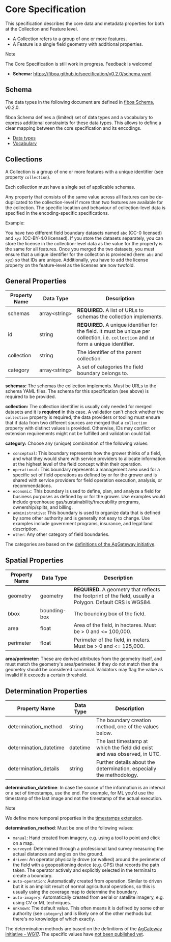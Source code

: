 # Core Specification

This specification describes the core data and metadata properties for both at the
Collection and Feature level.

- A Collection refers to a group of one or more features.
- A Feature is a single field geometry with additional properties.

> [!NOTE]
> The Core Specification is still work in progress. Feedback is welcome!

- **Schema:** <https://fiboa.github.io/specification/v0.2.0/schema.yaml>

## Schema

The data types in the following document are defined in
[fiboa Schema](https://github.com/fiboa/schema), v0.2.0.

fiboa Schema defines a (limited) set of data types and a vocabulary to express
additional constraints for these data types.
This allows to define a clear mapping between the core specification and its encodings.

- [Data types](https://github.com/fiboa/schema/blob/v0.2.0/datatypes.md)
- [Vocabulary](https://github.com/fiboa/schema/blob/v0.2.0/README.md#vocabulary)

## Collections

A Collection is a group of one or more features with a unique identifier (see property `collection`).

Each collection must have a single set of applicable schemas.

Any property that consists of the same value across all features can be de-duplicated to the collection-level
if more than two features are available for the collection.
The specific location and behaviour of collection-level data is specified in the encoding-specific specifications.

Example:

You have two different field boundary datasets named `abc` (CC-0 licensed) and `xyz` (CC-BY-4.0 licensed).
If you store the datasets separately, you can store the license in the collection-level data
as the value for the property is the same for all features.
Once you merged the two datasets, you must ensure that a unique identifier for the collection is provieded
(here: `abc` and `xyz`) so that IDs are unique.
Additionally, you have to add the license property on the feature-level as the licenses are now twofold.

## General Properties

| Property Name | Data Type      | Description |
| ------------- | -------------- | ----------- |
| schemas       | array\<string> | **REQUIRED.** A list of URLs to schemas the collection implements. |
| id            | string         | **REQUIRED.** A unique identifier for the field. It must be unique per collection, i.e. `collection` and `id` form a unique identifier. |
| collection    | string         | The identifier of the parent collection. |
| category      | array\<string> | A set of categories the field boundary belongs to. |

**schemas:** The schemas the collection implements. Must be URLs to the schema YAML files.
The schema for this specification (see above) is required to be provided.

**collection:** The collection identifier is usually only needed for merged datasets and it is **required** in this case.
A validatior can't check whether the `collection` property is required, the data providers or tooling must ensure that if data from two different sources are merged that a `collection` property with distinct values is provided.
Otherwise, IDs may conflict or extension requirements might not be fulfilled and validation could fail.

**category:** Choose any (unique) combination of the following values:

- `conceptual`: This boundary represents how the grower thinks of a field, and what they would share with service
  providers to allocate information at the highest level of the field concept within their operation.
- `operational`: This boundary represents a management area used for a specific set of field operations as
  defined by or for the grower and is shared with service providers for field operation execution, analysis, or recommendations.
- `economic`: This boundary is used to define, plan, and analyze a field for business purposes as defined
  by or for the grower. Use examples would include greenhouse gas/sustainability/traceability programs, ownership/splits, and billing.
- `administrative`: This boundary is used to organize data that is defined by some other authority and is generally
  not easy to change. Use examples include government programs, insurance, and legal land description.
- `other`: Any other category of field boundaries.

The categories are based on the [definitions of the AgGateway initiative](https://aggateway.org/Portals/1010/WebSite/About%20Us/FIELD%20BOUNDARY%20FLYER%20122123.pdf?ver=2024-01-03-212959-590).

## Spatial Properties

| Property Name | Data Type    | Description |
| ------------- | ------------ | ----------- |
| geometry      | geometry     | **REQUIRED.** A geometry that reflects the footprint of the field, usually a Polygon. Default CRS is WGS84. |
| bbox          | bounding-box | The bounding box of the field. |
| area          | float        | Area of the field, in hectares. Must be > 0 and <= 100,000. |
| perimeter     | float        | Perimeter of the field, in meters. Must be > 0 and <= 125,000. |

**area/perimeter:** These are derived attributes from the geometry itself,
and must match the geometry's area/perimeter. If they do not match then the
geometry should be considered canonical.
Validators may flag the value as invalid if it exceeds a certain threshold.

## Determination Properties

| Property Name          | Data Type | Description                                                  |
| ---------------------- | --------- | ------------------------------------------------------------ |
| determination_method   | string    | The boundary creation method, one of the values below.       |
| determination_datetime | datetime  | The last timestamp at which the field did exist and was observed, in UTC. |
| determination_details  | string    | Further details about the determination, especially the methodology. |

**determination_datetime**: In case the source of the information is an
interval or a set of timestamps, use the end.
For example, for ML you'd use the timestamp of the last image and not the
timestamp of the actual execution.

> [!NOTE]  
> We define more temporal properties in the
> [timestamps extension](https://github.com/fiboa/timestamps).

**determination_method**: Must be one of the following values:

- `manual`: Hand created from imagery, e.g. using a tool to point and click on a map.
- `surveyed`: Determined through a professional land survey measuring the actual distances and angles on the ground.
- `driven`: An operator physically drove (or walked) around the perimeter of the field with a geopositioning device (e.g. GPS) that records the path taken. The operator actively and explicitly selected in the terminal to create a boundary.
- `auto-operation`: Automatically created from operation. Similar to driven but it is an implicit result of normal agricultural operations, so this is usually using the coverage map to determine the boundary.
- `auto-imagery`: Automatically created from aerial or satellite imagery, e.g. using CV or ML techniques.
- `unknown`: The default value. This often means it is defined by some other authority (see `category`) and is likely one of the other methods but there's no knowledge of which exactly.

The determination methods are based on the definitions of the [AgGateway initiative - WG17](https://aggateway.org/).
The specific values have [not been published yet](https://github.com/fiboa/specification/issues/31).
